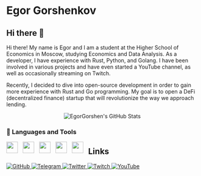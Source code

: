 # Egor Gorshenkov

## Hi there 👋

Hi there! My name is Egor and I am a student at the Higher School of Economics
in Moscow, studying Economics and Data Analysis. As a developer, I have 
experience with Rust, Python, and Golang. I have been involved in various
projects and have even started a YouTube channel, as well as occasionally
streaming on Twitch.

Recently, I decided to dive into open-source development in order to gain more
experience with Rust and Go programming. My goal is to open a DeFi 
(decentralized finance) startup that will revolutionize the way we approach
lending.

<div align="center">
    <img src="https://github-profile-summary-cards.vercel.app/api/cards/profile-details?username=EgorGorshen&theme=github_dark" alt="EgorGorshen's GitHub Stats"/>
</div>

### 🧰 Languages and Tools


<img align="left" width="30px" style="padding-right:10px;" src="https://cdn.jsdelivr.net/gh/devicons/devicon@latest/icons/python/python-original.svg"/>
<img align="left" width="30px" style="padding-right:10px;" src="https://cdn.jsdelivr.net/gh/devicons/devicon@latest/icons/rust/rust-original.svg" />
<img align="left" width="30px" style="padding-right:10px;" src="https://cdn.jsdelivr.net/gh/devicons/devicon@latest/icons/go/go-original-wordmark.svg" />
<img align="left" width="30px" style="padding-right:10px;" src="https://cdn.jsdelivr.net/gh/devicons/devicon@latest/icons/git/git-original.svg" />
<img align="left" width="30px" style="padding-right:10px;" src="https://cdn.jsdelivr.net/gh/devicons/devicon@latest/icons/zig/zig-original.svg" />



## Links

<a href="https://github.com/EgorGorshen">
<img src="https://img.shields.io/badge/Follow%20Me-On%20GitHub-181717?style=for-the-badge&logo=github" alt="GitHub">
</a>

<a href="https://t.me/alberto_rustani">
<img src="https://img.shields.io/badge/Contact-Me%20on%20Telegram-2CA5E0?style=for-the-badge&logo=telegram&logoColor=white" alt="Telegram">
</a>

<a href="https://twitter.com/alberto_rustani">
<img src="https://img.shields.io/badge/Follow%20Me-On%20X-1DA1F2?style=for-the-badge&logo=X&logoColor=white" alt="Twitter">
</a>

<a href="https://twitch.tv/alberto_rustani">
<img src="https://img.shields.io/badge/Watch-Me%20on%20Twitch-9146FF?style=for-the-badge&logo=twitch&logoColor=white" alt="Twitch">
</a>

<a href="https://www.youtube.com/@ГоршенковЕгор">
<img src="https://img.shields.io/badge/Subscribe-On%20YouTube-FF0000?style=for-the-badge&logo=youtube&logoColor=white" alt="YouTube">
</a>
